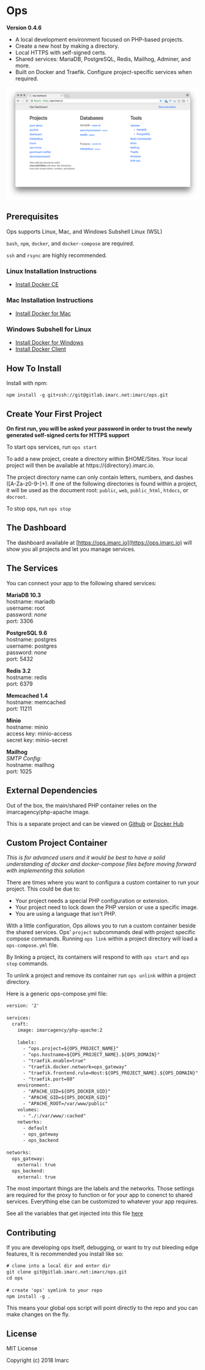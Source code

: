 # Ops

**Version 0.4.6**

- A local development environment focused on PHP-based projects.
- Create a new host by making a directory.
- Local HTTPS with self-signed certs.
- Shared services: MariaDB, PostgreSQL, Redis, Mailhog, Adminer, and more.
- Built on Docker and Traefik. Configure project-specific services when required.

![Ops Dashboard](dashboard.png)

## Prerequisites

Ops supports Linux, Mac, and Windows Subshell Linux (WSL)

`bash`, `npm`, `docker`, and `docker-compose` are required.

`ssh` and `rsync` are highly recommended.

### Linux Installation Instructions

- [Install Docker CE](https://docs.docker.com/engine/installation/linux/)

### Mac Installation Instructions

- [Install Docker for Mac](https://docs.docker.com/docker-for-mac/install/)

### Windows Subshell for Linux

- [Install Docker for Windows](https://docs.docker.com/docker-for-windows/install/)
- [Install Docker Client](https://medium.com/@sebagomez/installing-the-docker-client-on-ubuntus-windows-subsystem-for-linux-612b392a44c4)

## How To Install

Install with npm:

    npm install -g git+ssh://git@gitlab.imarc.net:imarc/ops.git

## Create Your First Project

**On first run, you will be asked your password in order to trust the newly generated self-signed certs for HTTPS support**

To start ops services, run `ops start`

To add a new project, create a directory within $HOME/Sites. Your local project will then be available at https://{directory}.imarc.io.

The project directory name can only contain letters, numbers, and dashes ([A-Za-z0-9-]+). If one of the following directories is found within a project, it will be used as the document root: `public`, `web`, `public_html`, `htdocs`, or `docroot`.

To stop ops, run `ops stop`

## The Dashboard

The dashboard available at [https://ops.imarc.io](https://ops.imarc.io) will show you all projects and let you manage services.

## The Services

You can connect your app to the following shared services:

**MariaDB 10.3**<br>
hostname: mariadb<br>
username: root<br>
password: *none*<br>
port: 3306

**PostgreSQL 9.6**<br>
hostname: postgres<br>
username: postgres<br>
password: *none*<br>
port: 5432

**Redis 3.2**<br>
hostname: redis<br>
port: 6379

**Memcached 1.4**<br>
hostname: memcached<br>
port: 11211

**Minio**<br>
hostname: minio<br>
access key: minio-access<br>
secret key: minio-secret<br>

**Mailhog**<br>
*SMTP Config:*<br>
hostname: mailhog<br>
port: 1025

## External Dependencies

Out of the box, the main/shared PHP container relies on the imarcagency/php-apache image.

This is a separate project and can be viewed on [Github](https://github.com/imarc/docker-php-apache) or [Docker Hub](https://hub.docker.com/r/imarcagency/php-apache/)

## Custom Project Container

*This is for advanced users and it would be best to have a solid understanding of docker and docker-compose files
before moving forward with implementing this solution*

There are times where you want to configura a custom container to run your project. This could be due to:

- Your project needs a special PHP configuration or extension.
- Your project need to lock down the PHP version or use a specific image.
- You are using a language that isn't PHP.

With a little configuration, Ops allows you to run a custom container beside the shared services. Ops' `project`
subcommands deal with project specific compose commands. Running `ops link` within a project directory
will load a `ops-compose.yml` file.

By linking a project, its containers will respond to with `ops start` and `ops stop` commands.

To unlink a project and remove its container run `ops unlink` within a project directory.

Here is a generic ops-compose.yml file:

    version: '2'

    services:
      craft:
        image: imarcagency/php-apache:2

        labels:
          - "ops.project=${OPS_PROJECT_NAME}"
          - "ops.hostname=${OPS_PROJECT_NAME}.${OPS_DOMAIN}"
          - "traefik.enable=true"
          - "traefik.docker.network=ops_gateway"
          - "traefik.frontend.rule=Host:${OPS_PROJECT_NAME}.${OPS_DOMAIN}"
          - "traefik.port=80"
        environment:
          - "APACHE_UID=${OPS_DOCKER_UID}"
          - "APACHE_GID=${OPS_DOCKER_GID}"
          - "APACHE_ROOT=/var/www/public"
        volumes:
          - "./:/var/www/:cached"
        networks:
          - default
          - ops_gateway
          - ops_backend

    networks:
      ops_gateway:
        external: true
      ops_backend:
        external: true

The most important things are the labels and the networks.
Those settings are required for the proxy to function or for your app to conenct to shared services.
Everything else can be customized to whatever your app requires.

See all the variables that get injected into this file [here](https://gitlab.imarc.net/imarc/ops/blob/master/ops.sh#L337)

## Contributing

If you are developing ops itself, debugging, or want to try out bleeding edge features, It is recommended you install like so:

    # clone into a local dir and enter dir
    git clone git@gitlab.imarc.net:imarc/ops.git
    cd ops

    # create 'ops' symlink to your repo
    npm install -g .

This means your global ops script will point directly to the repo and you can make changes on the fly.

## License

MIT License

Copyright (c) 2018 Imarc
